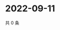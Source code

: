 # 2022-09-11

共 0 条

<!-- BEGIN WEIBO -->
<!-- 最后更新时间 Sun Sep 11 2022 06:16:13 GMT+0800 (China Standard Time) -->

<!-- END WEIBO -->
